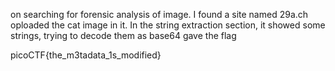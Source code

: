 on searching for forensic analysis of image. I found a site named 29a.ch 
oploaded the cat image in it.
In the string extraction section, it showed some strings, trying to decode them as base64 gave the flag

picoCTF{the_m3tadata_1s_modified}
